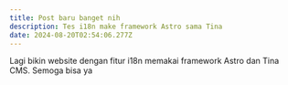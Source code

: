 ```yaml
---
title: Post baru banget nih
description: Tes i18n make framework Astro sama Tina
date: 2024-08-20T02:54:06.277Z
---
```


Lagi bikin website dengan fitur i18n memakai framework Astro dan Tina CMS. Semoga bisa ya 
